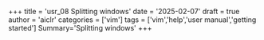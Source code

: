 +++
title = 'usr_08 Splitting windows'
date = '2025-02-07'
draft = true
author = 'aiclr'
categories = ['vim']
tags = ['vim','help','user manual','getting started']
Summary='Splitting windows'
+++